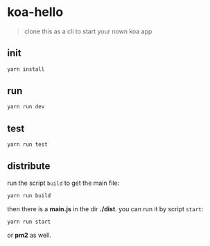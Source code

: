 # koa-hello

> clone this as a cli to start your nown koa app

## init

```bash
yarn install
```

## run

```bash
yarn run dev
```

## test

```bash
yarn run test
```

## distribute

run the script `build` to get the main file:

```bash
yarn run build
```

then there is a **main.js** in the dir **./dist**. you can run it by script `start`:

```bash
yarn run start
```

or **pm2** as well.